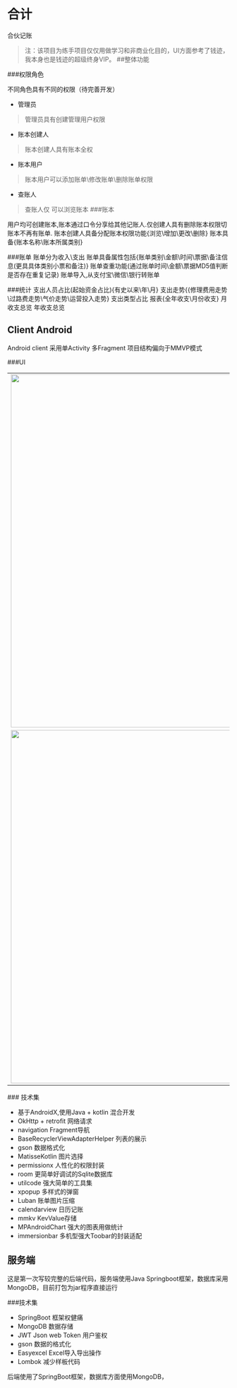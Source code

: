 # 合计
合伙记账
> 注：该项目为练手项目仅仅用做学习和非商业化目的，UI方面参考了钱迹，我本身也是钱迹的超级终身VIP。
##整体功能



###权限角色

不同角色具有不同的权限（待完善开发）

* 管理员
> 管理员具有创建管理用户权限
* 账本创建人
> 账本创建人具有账本全权
* 账本用户
> 账本用户可以添加账单\修改账单\删除账单权限
* 查账人
>查账人仅 可以浏览账本
###账本

用户均可创建账本,账本通过口令分享给其他记账人.仅创建人具有删除账本权限切账本不再有账单.
账本创建人具备分配账本权限功能{浏览\增加\更改\删除}
账本具备{账本名称\账本所属类别}

###账单
账单分为收入\支出
账单具备属性包括{账单类别\金额\时间\票据\备注信息(更具具体类别小票和备注)}
账单查重功能(通过账单时间\金额\票据MD5值判断是否存在重复记录)
账单导入,从支付宝\微信\银行转账单

###统计
支出人员占比(起始资金占比){有史以来\年\月\} 
支出走势{{修理费用走势\过路费走势\气价走势\运营投入走势}
支出类型占比
报表{全年收支\月份收支}
月收支总览
年收支总览

## Client Android

Android client 采用单Activity 多Fragment 项目结构偏向于MMVP模式

###UI

<table>
    <tr>
        <td><img src="https://user-images.githubusercontent.com/10151414/120281819-02348980-c2ec-11eb-9171-4a32c1609fd5.jpeg" width="500" height="800" /></td>
        <td><img src="https://user-images.githubusercontent.com/10151414/120281838-0791d400-c2ec-11eb-8ad4-1601b4de1694.jpeg" width="500" height="800" /></td>
    </tr>
    <tr>
        <td><img src="https://user-images.githubusercontent.com/10151414/120281860-0e204b80-c2ec-11eb-8d8d-a1e0fd04bab3.jpeg" width="500" height="800" /></td>
        <td> <img src="https://user-images.githubusercontent.com/10151414/120281866-0fea0f00-c2ec-11eb-9c93-f2172c3c76eb.jpeg" width="500" height="800" /></td>
        <td><img src="https://user-images.githubusercontent.com/10151414/120281869-111b3c00-c2ec-11eb-9454-2330cca7897a.jpeg" width="500" height="800" /></td>
    </tr>
</table>
### 技术集

*   基于AndroidX,使用Java + kotlin 混合开发
*   OkHttp + retrofit 网络请求
*   navigation Fragment导航
*   BaseRecyclerViewAdapterHelper 列表的展示
*   gson 数据格式化
*   MatisseKotlin 图片选择
*   permissionx 人性化的权限封装
*   room 更简单好调试的Sqlite数据库
*   utilcode 强大简单的工具集
*   xpopup 多样式的弹窗
*   Luban 账单图片压缩
*   calendarview 日历记账
*   mmkv  KevValue存储
*   MPAndroidChart 强大的图表用做统计
*   immersionbar 多机型强大Toobar的封装适配

## 服务端

这是第一次写较完整的后端代码，服务端使用Java Springboot框架，数据库采用MongoDB，目前打包为jar程序直接运行

###技术集
*   SpringBoot 框架权健痛
*   MongoDB 数据存储
*   JWT  Json web Token 用户鉴权
*   gson  数据的格式化
*   Easyexcel Excel导入导出操作
*   Lombok 减少样板代码

后端使用了SpringBoot框架，数据库方面使用MongoDB，
